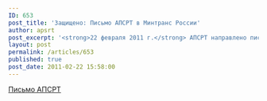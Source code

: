 ```yaml
---
ID: 653
post_title: 'Защищено: Письмо АПСРТ в Минтранс России'
author: apsrt
post_excerpt: '<strong>22 февраля 2011 г.</strong> АПСРТ направлено письмо в Минтранс России за № 2-02/40 с замечаниями и предложениями по проекту приказа министерства &quot;О реализации постановления Правительства Российской Федерации от 12 августа 2010 г. № 623&quot; (размещен на сайте Минтранса России 17.02.11).'
layout: post
permalink: /articles/653
published: true
post_date: 2011-02-22 15:58:00
---
```

[Письмо АПСРТ][1]

 [1]: http://www.apsrt.ru/docs/mintrans2202.doc